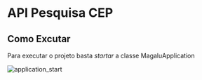 # API Pesquisa CEP

## Como Excutar
Para executar o projeto basta _startar_ a classe MagaluApplication

![application_start](https://user-images.githubusercontent.com/7126514/96477507-f7b9f980-120c-11eb-8cd7-8d5cdaa700fb.png)
